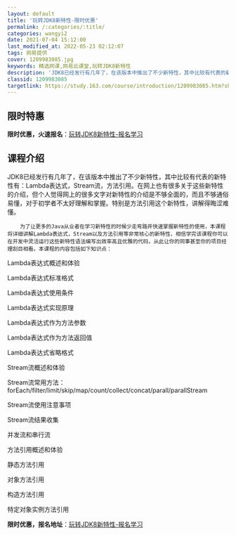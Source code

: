 ```yaml
---
layout: default
title: '玩转JDK8新特性-限时优惠'
permalink: /:categories/:title/
categories: wangyi2
date: 2021-07-04 15:12:00
last_modified_at: 2022-05-23 02:12:07
tags: 网易提供
cover: 1209983085.jpg
keywords: 精选网课,网易云课堂,玩转JDK8新特性
description: 'JDK8已经发行有几年了，在该版本中推出了不少新特性，其中比较有代表的新特性有：Lambda表达式，Stream流，方法'
classid: 1209983085
targetlink: https://study.163.com/course/introduction/1209983085.htm?share=1&shareId=1025206652&utm_campaign=share&utm_medium=iphoneShare&utm_source=&utm_u=1025206652
---
```


## 限时特惠

**限时优惠，火速报名**：[玩转JDK8新特性-报名学习](https://study.163.com/course/introduction/1209983085.htm?share=1&shareId=1025206652&utm_campaign=share&utm_medium=iphoneShare&utm_source=&utm_u=1025206652)

## 课程介绍

JDK8已经发行有几年了，在该版本中推出了不少新特性，其中比较有代表的新特性有：Lambda表达式，Stream流，方法引用。在网上也有很多关于这些新特性的介绍，但个人觉得网上的很多文字对新特性的介绍是不够全面的，而且不够通俗易懂，对于初学者不太好理解和掌握。特别是方法引用这个新特性，讲解得晦涩难懂。

        为了让更多的Java从业者在学习新特性的时候少走弯路并快速掌握新特性的使用，本课程将详细讲解Lambda表达式，Stream以及方法引用等非常核心的新特性，相信学完该课程你可以在开发中灵活运行这些新特性语法编写出效率高且优雅的代码，从此让你的同事甚至你的项目经理刮目相看。本课程的内容包括如下知识点：

Lambda表达式概述和体验

Lambda表达式标准格式

Lambda表达式使用条件

Lambda表达式实现原理

Lambda表达式作为方法参数

Lambda表达式作为方法返回值

Lambda表达式省略格式

Stream流概述和体验

Stream流常用方法：forEach/filter/limit/skip/map/count/collect/concat/parall/parallStream

Stream流使用注意事项

Stream流结果收集

并发流和串行流

方法引用概述和体验

静态方法引用

对象方法引用

构造方法引用

特定对象实例方法引用

**限时优惠，报名地址**：[玩转JDK8新特性-报名学习](https://study.163.com/course/introduction/1209983085.htm?share=1&shareId=1025206652&utm_campaign=share&utm_medium=iphoneShare&utm_source=&utm_u=1025206652)

